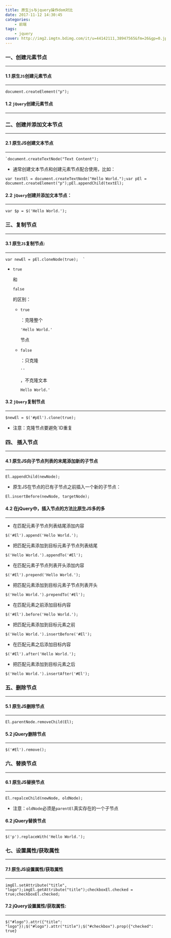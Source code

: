 ```yaml
---
title: 原生js与jquery操作dom对比
date: 2017-11-12 14:30:45
categories: 
    - 前端
tags: 
    - jquery
cover: http://img2.imgtn.bdimg.com/it/u=44142111,38947565&fm=26&gp=0.jpg
---
```


### 一、创建元素节点

------

#### 1.1 原生`JS`创建元素节点

------

```
document.createElement("p");
```

#### 1.2 `jQuery`创建元素节点

------



### 二、创建并添加文本节点

------

#### 2.1 原生JS创建文本节点

------

```
`document.createTextNode("Text Content");
```

- 通常创建文本节点和创建元素节点配合使用，比如：

```
var textEl = document.createTextNode("Hello World.");var pEl = document.createElement("p");pEl.appendChild(textEl);
```

#### 2.2 `jQuery`创建并添加文本节点：

------

```
var $p = $('Hello World.');
```

### 三、复制节点

------

#### 3.1 原生`JS`复制节点:

------

```
var newEl = pEl.cloneNode(true);  `
```

- ```
  true
  ```

  和

  ```
  false
  ```

  的区别：

  - ```
    true
    ```

     

    ：克隆整个

    ```
    'Hello World.'
    ```

    节点

  - ```
    false
    ```

    ：只克隆

    ```
    ''
    ```

     

    ，不克隆文本

    ```
    Hello World.'
    ```

#### 3.2 `jQuery`复制节点

------

```
$newEl = $('#pEl').clone(true);
```

- 注意：克隆节点要避免`ID重复

### 四、 插入节点

------

#### 4.1 原生JS向子节点列表的末尾添加新的子节点

------

```
El.appendChild(newNode);
```

- 原生JS在节点的已有子节点之前插入一个新的子节点：

```
El.insertBefore(newNode, targetNode);
```

#### 4.2 在jQuery中，插入节点的方法比原生JS多的多

------

- 在匹配元素子节点列表结尾添加内容

```
$('#El').append('Hello World.');
```

- 把匹配元素添加到目标元素子节点列表结尾

```
$('Hello World.').appendTo('#El');
```

- 在匹配元素子节点列表开头添加内容

```
$('#El').prepend('Hello World.');
```

- 把匹配元素添加到目标元素子节点列表开头

```
$('Hello World.').prependTo('#El');
```

- 在匹配元素之前添加目标内容

```
$('#El').before('Hello World.');
```

- 把匹配元素添加到目标元素之前

```
$('Hello World.').insertBefore('#El');
```

- 在匹配元素之后添加目标内容

```
$('#El').after('Hello World.');
```

- 把匹配元素添加到目标元素之后

```
$('Hello World.').insertAfter('#El');
```

### 五、删除节点

------

#### 5.1 原生JS删除节点

------

```
El.parentNode.removeChild(El);
```

#### 5.2 jQuery删除节点

------

```
$('#El').remove();
```

### 六、替换节点

------

#### 6.1 原生JS替换节点

------

```
El.repalceChild(newNode, oldNode);
```

- 注意：`oldNode`必须是`parentEl`真实存在的一个子节点

#### 6.2 jQuery替换节点

------

```
$('p').replaceWith('Hello World.');
```

### 七、设置属性/获取属性

------

#### 7.1 原生JS设置属性/获取属性

------

```
imgEl.setAttribute("title", "logo");imgEl.getAttribute("title");checkboxEl.checked = true;checkboxEl.checked;
```

#### 7.2 jQuery设置属性/获取属性:

------

```
$("#logo").attr({"title": "logo"});$("#logo").attr("title");$("#checkbox").prop({"checked": true}
```
